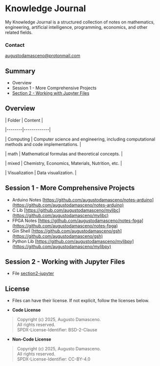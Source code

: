 # Knowledge Journal

My Knowledge Journal is a structured collection of notes on mathematics, engineering, artificial intelligence, programming, economics, and other related fields.



### Contact

[augustodamasceno@protonmail.com](mailto:augustodamasceno@protonmail.com)



## Summary  

* Overview  
* Session 1 -  More Comprehensive Projects  
* [Section 2 - Working with Jupyter Files](section2-jupyter.md)  


## Overview  

| Folder | Content |  

|--------|-------------|  

| Computing | Computer science and engineering, including computational methods and code implementations. |  

| math | Mathematical formulas and theoretical concepts. |    

| mixed | Chemistry, Economics, Materials, Nutrition, etc. |  

| Visualization | Data visualization. |  


## **Session 1 -  More Comprehensive Projects** 

* Arduino Notes  [https://github.com/augustodamasceno/notes-arduino](https://github.com/augustodamasceno/notes-arduino)  
* C Lib  [https://github.com/augustodamasceno/mylibc](https://github.com/augustodamasceno/mylibc)  
* FPGA Notes   [https://github.com/augustodamasceno/notes-fpga](https://github.com/augustodamasceno/notes-fpga)  
* Gin Shell [https://github.com/augustodamasceno/gsh](https://github.com/augustodamasceno/gsh)  
* Python Lib  [https://github.com/augustodamasceno/mylibpy](https://github.com/augustodamasceno/mylibpy)  


## **Session 2 - Working with Jupyter Files**

* File [section2-jupyter](section2-jupyter.md)



## License

* Files can have their license. If not explicit, follow the licenses below.  


* **Code License**

> Copyright (c) 2025, Augusto Damasceno.  
All rights reserved.   
SPDX-License-Identifier: BSD-2-Clause


* **Non-Code License**

> Copyright (c) 2025, Augusto Damasceno.  
All rights reserved.  
SPDX-License-Identifier: CC-BY-4.0  



